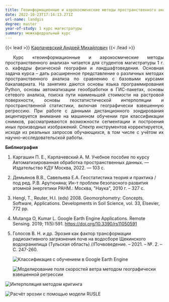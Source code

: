 ```yaml
---
title: Геоинформационные и аэрокосмические методы пространственного анализа
date: 2022-10-23T17:14:13.271Z
url-name: landgis
degree: master
year-of-study: 1 курс магистратуры
summary: межкафедральный курс
---
```

{{< lead >}} [Карпачевский Андрей Михайлович](https://istina.msu.ru/profile/IOWq750/) {{< /lead >}}

<div style="text-align: justify; text-indent: 25px;">
Курс «геоинформационные и аэрокосмические методы пространственного анализа» читается для студентов магистратуры 1 г. о. кафедры физической географии и ландшафтоведения. Основная задача курса – дать расширенное представление о различных методах пространственного анализа по сравнению с базовыми курсами бакалавриата. На занятиях даются основы языка программирования Python, основы автоматизации геообработки в ГИС-пакетах, основы сетевого анализа, поиска пути наименьшей стоимости на растровой поверхности, основы геостатистической интерполяции и пространственной статистики, включая географически взвешенную регрессию. При работе с данными дистанционного зондирования акцентируется внимание на машинном обучении при классификации снимков, рассматриваются возможности сегментации и построения иных производных изображений. Спектр инструментов корректируется, исходя из реальных запросов обучающихся, в том числе с учётом их научно-исследовательской работы. </div>

**Библиография**

1. Каргашин П. Е., Карпачевский А. М. Учебное пособие по курсу Автоматизированная обработка пространственных данных. — Издательство КДУ Москва, 2022. — 103 с.
2. Демьянов В.В., Савельева Е.А. Геостатистика теория и практика / под ред. Р.В. Арутюняна; Ин-т проблем безопасного развития атомной энергетики РАНМ.: Москва, "Наука", 2010 г. – 327 с.
3. Hengl, T., Reuter, H.I. (eds) 2008. Geomorphometry: Concepts, Software, Applications. Developments in Soil Science, vol. 33, Elsevier, 772 pp.
4. Mutanga O, Kumar L. Google Earth Engine Applications. Remote Sensing. 2019; 11(5):591. https://doi.org/10.3390/rs11050591
5. Голосов В. Н. и др. Эрозия как фактор трансформации радиоактивного загрязнения почв на водосборе Щекинского водохранилища (Тульская область) //Почвоведение. – 2021. – №. 2. – С. 247-260.

   ![Классификация с обучением в Google Earth Engine](img/landgis_1_land_gee.png "Классификация с обучением в Google Earth Engine")

   ![Моделирование поля скоростей ветра методом географически взвешенной регрессии](img/landgis_2_land_gwr.png "Моделирование поля скоростей ветра методом географически взвешенной регрессии")

![Интерполяция методом кригинга](img/landgis_3_land_kriging.png "Интерполяция методом кригинга")

![Расчёт эрозии с помощью модели RUSLE](img/landgis_4_land_rusle.png "Расчёт эрозии с помощью модели RUSLE")